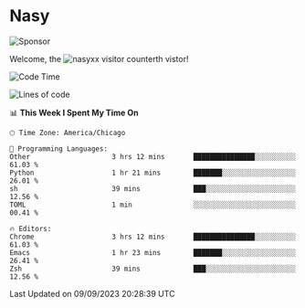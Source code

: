 # Nasy

<!--
<p align="center">
<img height="200" src="https://github-readme-stats.vercel.app/api?username=nasyxx&count_private=true&show_icons=true&theme=dracula&include_all_commits=true"/>
<img height="200" src="https://github-readme-stats.vercel.app/api/top-langs/?username=nasyxx&theme=dracula&hide=html,jupyter+notebook&count_private=true&show_icons=true"/>
</p>

  
----------------
-->

![Sponsor](https://img.shields.io/static/v1.svg?label=Sponsor&message=%E2%9D%A4&logo=GitHub&style=flat&color=pink)
 
Welcome, the ![nasyxx visitor counter](https://count.getloli.com/get/@nasyxx?theme=rule34)th vistor!
 
<!--START_SECTION:waka-->
![Code Time](http://img.shields.io/badge/Code%20Time-3%2C678%20hrs%2021%20mins-blue)

![Lines of code](https://img.shields.io/badge/From%20Hello%20World%20I%27ve%20Written-6.3%20million%20lines%20of%20code-blue)

📊 **This Week I Spent My Time On** 

```text
🕑︎ Time Zone: America/Chicago

💬 Programming Languages: 
Other                    3 hrs 12 mins       ███████████████░░░░░░░░░░   61.03 % 
Python                   1 hr 21 mins        ███████░░░░░░░░░░░░░░░░░░   26.01 % 
sh                       39 mins             ███░░░░░░░░░░░░░░░░░░░░░░   12.56 % 
TOML                     1 min               ░░░░░░░░░░░░░░░░░░░░░░░░░   00.41 % 

🔥 Editors: 
Chrome                   3 hrs 12 mins       ███████████████░░░░░░░░░░   61.03 % 
Emacs                    1 hr 23 mins        ███████░░░░░░░░░░░░░░░░░░   26.41 % 
Zsh                      39 mins             ███░░░░░░░░░░░░░░░░░░░░░░   12.56 % 
```


 Last Updated on 09/09/2023 20:28:39 UTC
<!--END_SECTION:waka-->

<!-- ![visitors](https://visitor-badge.laobi.icu/badge?page_id=nasyxx.nasyxx) -->
